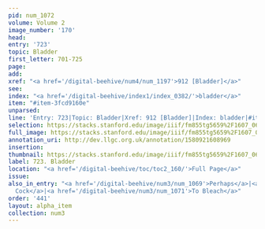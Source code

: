 ```yaml
---
pid: num_1072
volume: Volume 2
image_number: '170'
head: 
entry: '723'
topic: Bladder
first_letter: 701-725
page: 
add: 
xref: "<a href='/digital-beehive/num4/num_1197'>912 [Bladder]</a>"
see: 
index: "<a href='/digital-beehive/index1/index_0382/'>bladder</a>"
item: "#item-3fcd9160e"
unparsed: 
line: 'Entry: 723|Topic: Bladder|Xref: 912 [Bladder]|Index: bladder|#item-3fcd9160e'
selection: https://stacks.stanford.edu/image/iiif/fm855tg5659%2F1607_0637/955,3036,2795,225/full/0/default.jpg
full_image: https://stacks.stanford.edu/image/iiif/fm855tg5659%2F1607_0637/full/full/0/default.jpg
annotation_uri: http://dev.llgc.org.uk/annotation/1580921608969
insertion: 
thumbnail: https://stacks.stanford.edu/image/iiif/fm855tg5659%2F1607_0637/955,3036,600,180/250,/0/default.jpg
label: 723. Bladder
location: "<a href='/digital-beehive/toc/toc2_160/'>Full Page</a>"
issue: 
also_in_entry: "<a href='/digital-beehive/num3/num_1069'>Perhaps</a>|<a href='/digital-beehive/num3/num_1070'>a
  Cock</a>|<a href='/digital-beehive/num3/num_1071'>To Bleach</a>"
order: '441'
layout: alpha_item
collection: num3
---
```

